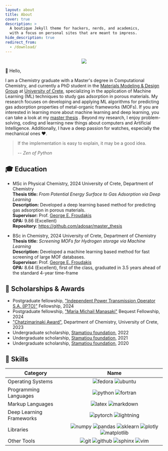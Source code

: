 ```yaml
---
layout: about
title: About
cover: true
description: >
  A boutique Jekyll theme for hackers, nerds, and academics,
  with a focus on personal sites that are meant to impress.
hide_description: true
redirect_from:
  - /download/
---
```


<p align="center">
  <img src="https://readme-typing-svg.demolab.com?font=Roboto+Slab&weight=700&duration=3000&pause=1000&color=FFFFFF&background=101130&center=true&vCenter=true&width=435&lines=%E2%9A%A1+Fast+Learner;%F0%9F%9A%80+Self-driven;%F0%9F%90%8D+Pythonist;%F0%9F%A4%96+Machine+Learning+Engineer;%F0%9F%A7%AA+Computational+Chemist" />
</p>

👋 Hello,

I am a Chemistry graduate with a Master's degree in Computational Chemistry, and
currently a PhD student in the [Materials Modeling & Design Group][mmdg] at
[University of Crete][uoc], specializing in the application of Machine Learning
(ML) techniques to study gas adsorption in porous materials. My research focuses
on developing and applying ML algorithms for predicting gas adsorption
properties of metal-organic frameworks (MOFs). If you are interested in learning more about
machine learning and deep learning, you can take a look at my [master
thesis](https://raw.githubusercontent.com/adosar/master_thesis/master/master.pdf)
. Beyond my research, I enjoy problem-solving, coding and learning new things
about computers and Artificial Intelligence. Additionally, I have a deep passion
for watches, especially the mechanical ones ❤️.

> If the implementation is easy to explain, it may be a good idea.
>
> -- *Zen of Python*

## 🎓 Education

* MSc in Physical Chemistry, 2024 University of Crete, Department of Chemistry  
**Thesis title:** *From Potential Energy Surface to Gas Adsorption via Deep
Learning*  
**Description:** Developed a deep learning based method for predicting gas
adsorption in porous materials.  
**Supervisor:** Prof. [George E. Froudakis][frudakis]  
**GPA:** 9.86 (Excellent)  
**Repository**: <https://github.com/adosar/master_thesis>

* BSc in Chemistry, 2024 University of Crete, Department of Chemistry  
**Thesis title:** *Screening MOFs for Hydrogen storage via Machine Learning*  
**Description:** Developed a machine learning based method for fast screening
of large MOF databases.  
**Supervisor:** Prof. [George E. Froudakis][frudakis]  
**GPA:** 8.64 (Excellent), first of the class, graduated in 3.5 years ahead of the standard 4-year time-frame

## 🏅 Scholarships & Awards

* Postgraduate fellowship, ["Independent Power Transmission Operator S.A. (IPTO)”][admie] Fellowship, 2024
* Postgraduate fellowship, ["Maria Michail Manasaki"][manasaki] Bequest Fellowship, 2024
* ["Chatzimarinaki Award"][chatzimarinaki], Department of Chemistry, University of Crete, 2023
* Undergraduate scholarship, [Stamatiou foundation][stamatiou], 2022
* Undergraduate scholarship, [Stamatiou foundation][stamatiou], 2021
* Undergraduate scholarship, [Stamatiou foundation][stamatiou], 2020

## 🔮 Skills

| Category                        | Name                                                                                               |
| ------------------------------- | :------------------------------------------------------------------------------------------------: |
| Operating Systems               | ![fedora][fedora] ![ubuntu][ubuntu]                                                                |
| Programming Languages           | ![python][python] ![fortran][fortran]                                                              |
| Markup Languages                | ![latex][latex] ![markdown][markdown]                                                              |
| Deep Learning Frameworks        | ![pytorch][pytorch] ![lightning][lightning]                                                        |
| Libraries                       | ![numpy][numpy] ![pandas][pandas] ![sklearn][sklearn] ![plotly][plotly] ![matplotlib][matplotlib]  |
| Other Tools                     | ![git][git] ![github][github] ![sphinx][sphinx] ![vim][vim]                                        |




[mmdg]: https://www.chemistry.uoc.gr/frudakis/
[uoc]: https://en.uoc.gr/
[frudakis]: https://scholar.google.gr/citations?user=FrBT2foAAAAJ&hl=en
[stamatiou]: https://emstamatiou.gr/
[chatzimarinaki]: https://www.uoc.gr/announce/chemical.html
[admie]: https://www.admie.gr/en
[manasaki]: https://pdmc.uoc.gr/scholarships/ypotrofies-aneksartitou-diacheiristi-metaforas-ilektrikis-energeias-ae-admie/

[fedora]: https://img.shields.io/badge/fedora%20linux-black?style=for-the-badge&logo=fedora&logoColor=white&color=%23101130
[ubuntu]: https://img.shields.io/badge/ubuntu-black?style=for-the-badge&logo=ubuntu&logoColor=white&color=%23101130
[python]: https://img.shields.io/badge/python-black?style=for-the-badge&logo=python&logoColor=white&color=%23101130
[fortran]: https://img.shields.io/badge/fortran-black?style=for-the-badge&logo=fortran&logoColor=white&color=%23101130
[latex]: https://img.shields.io/badge/latex-black?style=for-the-badge&logo=latex&logoColor=white&color=%23101130
[markdown]: https://img.shields.io/badge/markdown-black?style=for-the-badge&logo=markdown&logoColor=white&color=%23101130
[pytorch]: https://img.shields.io/badge/pytorch-black?style=for-the-badge&logo=pytorch&logoColor=white&color=%23101130
[lightning]: https://img.shields.io/badge/pytorch%20lightning-black?style=for-the-badge&logo=lightning&logoColor=white&color=%23101130
[numpy]: https://img.shields.io/badge/numpy-black?style=for-the-badge&logo=numpy&logoColor=white&color=%23101130
[pandas]: https://img.shields.io/badge/pandas-black?style=for-the-badge&logo=pandas&logoColor=white&color=%23101130
[sklearn]: https://img.shields.io/badge/scikit--learn-black?style=for-the-badge&logo=scikit-learn&logoColor=white&logoSize=auto&color=%23101130
[plotly]: https://img.shields.io/badge/plotly-black?style=for-the-badge&logo=plotly&logoColor=white&color=%23101130
[matplotlib]: https://img.shields.io/badge/matplotlib-black?style=for-the-badge&logo=matplotlib&logoColor=white&color=%23101130
[git]: https://img.shields.io/badge/git-black?style=for-the-badge&logo=git&logoColor=white&color=%23101130
[github]: https://img.shields.io/badge/github-black?style=for-the-badge&logo=github&logoColor=white&color=%23101130
[sphinx]: https://img.shields.io/badge/sphinx-black?style=for-the-badge&logo=sphinx&logoColor=white&color=%23101130
[vim]: https://img.shields.io/badge/vim-black?style=for-the-badge&logo=vim&logoColor=white&color=%23101130

